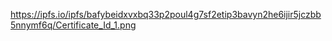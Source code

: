 https://ipfs.io/ipfs/bafybeidxvxbq33p2poul4g7sf2etip3bavyn2he6ijir5jczbb5nnymf6q/Certificate_Id_1.png
